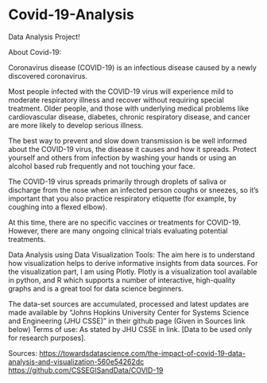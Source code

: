 # Covid-19-Analysis
Data Analysis Project!

About Covid-19:

Coronavirus disease (COVID-19) is an infectious disease caused by a newly discovered coronavirus.

Most people infected with the COVID-19 virus will experience mild to moderate respiratory illness and recover without requiring special treatment.  Older people, and those with underlying medical problems like cardiovascular disease, diabetes, chronic respiratory disease, and cancer are more likely to develop serious illness.

The best way to prevent and slow down transmission is be well informed about the COVID-19 virus, the disease it causes and how it spreads. Protect yourself and others from infection by washing your hands or using an alcohol based rub frequently and not touching your face. 

The COVID-19 virus spreads primarily through droplets of saliva or discharge from the nose when an infected person coughs or sneezes, so it’s important that you also practice respiratory etiquette (for example, by coughing into a flexed elbow).

At this time, there are no specific vaccines or treatments for COVID-19. However, there are many ongoing clinical trials evaluating potential treatments.

Data Analysis using Data Visualization Tools:
The aim here is to understand how visualization helps to derive informative insights from data sources.
For the visualization part, I am using Plotly. Plotly is a visualization tool available in python, and R which supports a number of interactive, high-quality graphs and is a great tool for data science beginners.

The data-set sources are accumulated, processed and latest updates are made available by “Johns Hopkins University Center for Systems Science and Engineering (JHU CSSE)” in their github page (Given in Sources link below)
Terms of use: As stated by JHU CSSE in link. [Data to be used only for research purposes].

Sources:
https://towardsdatascience.com/the-impact-of-covid-19-data-analysis-and-visualization-560e54262dc
https://github.com/CSSEGISandData/COVID-19
